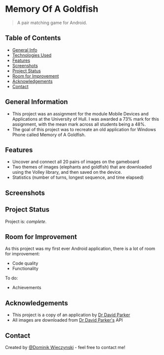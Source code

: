 # Memory Of A Goldfish
> A pair matching game for Android. 


## Table of Contents
* [General Info](#general-information)
* [Technologies Used](#technologies-used)
* [Features](#features)
* [Screenshots](#screenshots)
* [Project Status](#project-status)
* [Room for Improvement](#room-for-improvement)
* [Acknowledgements](#acknowledgements)
* [Contact](#contact)
<!-- * [License](#license) -->


## General Information
- This project was an assignment for the module Mobile Devices and Applications at the University of Hull. I was awarded a 73% mark for this assignment, with the mean mark across all students being a 48%. 
- The goal of this project was to recreate an old application for Windows Phone called Memory of A Goldfish.


## Features
- Uncover and connect all 20 pairs of images on the gameboard
- Two themes of images (elephants and goldfish) that are downloaded using the Volley library, and then saved on the device.
- Statistics (number of turns, longest sequence, and time elapsed)



## Screenshots

<!-- If you have screenshots you'd like to share, include them here. -->



## Project Status
Project is: _complete_.

## Room for Improvement

As this project was my first ever Android application, there is a lot of room for improvement:
- Code quality
- Functionality

To do:
- Achievements


## Acknowledgements
- This project is a copy of an application by [Dr David Parker](https://www.hull.ac.uk/staff-directory/david-parker)
- All images are downloaded from [Dr David Parker's](https://www.hull.ac.uk/staff-directory/david-parker) API


## Contact
Created by [@Dominik Wieczynski](https://www.linkedin.com/in/dominik-wieczy%C5%84ski-19ba77209/) - feel free to contact me!


<!-- Optional -->
<!-- ## License -->
<!-- This project is open source and available under the [... License](). -->

<!-- You don't have to include all sections - just the one's relevant to your project -->
